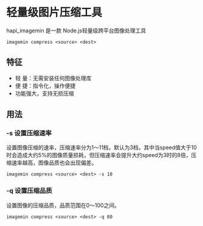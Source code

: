 # 轻量级图片压缩工具
hapi_imagemin 是一款 Node.js轻量级跨平台图像处理工具
```
imagemin compress <source> <dest>
```

## 特征
* 轻 量：无需安装任何图像处理库
* 便 捷：指令化，操作便捷
* 功能强大，支持无损压缩

## 用法
### -s 设置压缩速率
设置图像压缩的速率，压缩速率分为1～11档，默认为3档，其中当speed值大于10时会造成大约5%的图像质量损耗，但压缩速率会提升大约speed为3时的8倍，压缩速率越高，图像品质也会出现偏差。
```
imagemin compress <source> <dest> -s 10
```
### -q 设置压缩品质
设置图像的压缩品质，品质范围在0～100之间。
```
imagemin compress <source> <dest> -q 80
```

